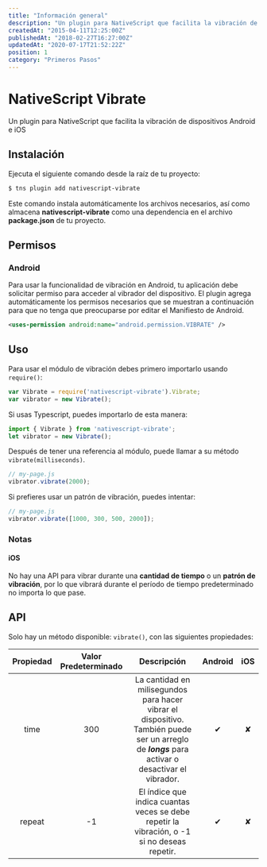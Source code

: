 ```yaml
---
title: "Información general"
description: "Un plugin para NativeScript que facilita la vibración de dispositivos Android e iOS"
createdAt: "2015-04-11T12:25:00Z"
publishedAt: "2018-02-27T16:27:00Z"
updatedAt: "2020-07-17T21:52:22Z"
position: 1
category: "Primeros Pasos"
---
```


# NativeScript Vibrate

Un plugin para NativeScript que facilita la vibración de dispositivos Android e iOS

## Instalación

Ejecuta el siguiente comando desde la raíz de tu proyecto:

```bash
$ tns plugin add nativescript-vibrate
```

Este comando instala automáticamente los archivos necesarios, así como almacena **nativescript-vibrate** como una dependencia en el archivo **package.json** de tu proyecto.

## Permisos

### Android

Para usar la funcionalidad de vibración en Android, tu aplicación debe solicitar permiso para acceder al vibrador del dispositivo. El plugin agrega automáticamente los permisos necesarios que se muestran a continuación para que no tenga que preocuparse por editar el Manifiesto de Android.

```xml
<uses-permission android:name="android.permission.VIBRATE" />
```

## Uso

Para usar el módulo de vibración debes primero importarlo usando `require()`:

```js
var Vibrate = require('nativescript-vibrate').Vibrate;
var vibrator = new Vibrate();
```

Si usas Typescript, puedes importarlo de esta manera:

```typescript
import { Vibrate } from 'nativescript-vibrate';
let vibrator = new Vibrate();
```

Después de tener una referencia al módulo, puede llamar a su método `vibrate(milliseconds)`.

```js
// my-page.js
vibrator.vibrate(2000);
```

Si prefieres usar un patrón de vibración, puedes intentar:

```js
// my-page.js
vibrator.vibrate([1000, 300, 500, 2000]);
```

### Notas

#### iOS

No hay una API para vibrar durante una **cantidad de tiempo** o un **patrón de vibración**, por lo que vibrará durante el período de tiempo predeterminado no importa lo que pase.

## API

Solo hay un método disponible: `vibrate()`, con las siguientes propiedades:

<div class="table-responsive">
  <table class="table table-bordered">
    <thead>
      <tr>
        <th style="text-align:center">Propiedad</th>
        <th style="text-align:center">Valor Predeterminado</th>
        <th style="text-align:center">Descripción</th>
        <th style="text-align:center">Android</th>
        <th style="text-align:center">iOS</th>
      </tr>
    </thead>
    <tbody>
      <tr>
        <td style="text-align:center">time</td>
        <td style="text-align:center">300</td>
        <td style="text-align:center">La cantidad en milisegundos para hacer vibrar el dispositivo. También puede ser un arreglo de
          <em>
            <strong>longs</strong>
          </em> para activar o desactivar el vibrador.</td>
        <td style="text-align:center">✔︎</td>
        <td style="text-align:center">✘</td>
      </tr>
      <tr>
        <td style="text-align:center">repeat</td>
        <td style="text-align:center">-1</td>
        <td style="text-align:center">El índice que indica cuantas veces se debe repetir la vibración, o -1 si no deseas repetir.</td>
        <td style="text-align:center">✔︎</td>
        <td style="text-align:center">✘</td>
      </tr>
    </tbody>
  </table>
</div>
